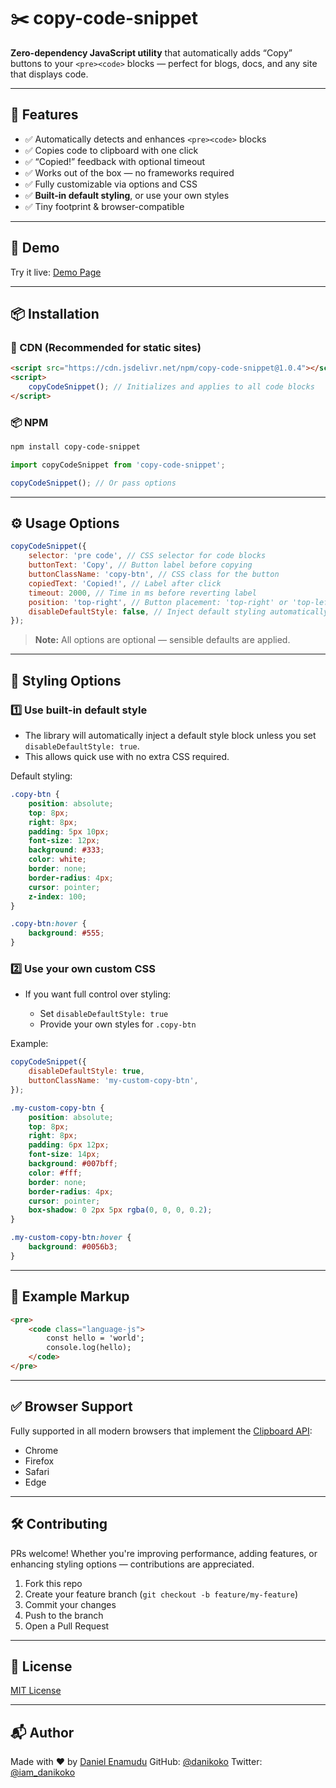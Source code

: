 # ✂️ copy-code-snippet

**Zero-dependency JavaScript utility** that automatically adds “Copy” buttons to your `<pre><code>` blocks — perfect for blogs, docs, and any site that displays code.

---

## 🚀 Features

-   ✅ Automatically detects and enhances `<pre><code>` blocks
-   ✅ Copies code to clipboard with one click
-   ✅ “Copied!” feedback with optional timeout
-   ✅ Works out of the box — no frameworks required
-   ✅ Fully customizable via options and CSS
-   ✅ **Built-in default styling**, or use your own styles
-   ✅ Tiny footprint & browser-compatible

---

## 🧪 Demo

Try it live: [Demo Page](https://jsfiddle.net/danikoko/v90e1sh8/9/)

---

## 📦 Installation

### 🔗 CDN (Recommended for static sites)

```html
<script src="https://cdn.jsdelivr.net/npm/copy-code-snippet@1.0.4"></script>
<script>
    copyCodeSnippet(); // Initializes and applies to all code blocks
</script>
```

### 📦 NPM

```bash
npm install copy-code-snippet
```

```js
import copyCodeSnippet from 'copy-code-snippet';

copyCodeSnippet(); // Or pass options
```

---

## ⚙️ Usage Options

```js
copyCodeSnippet({
    selector: 'pre code', // CSS selector for code blocks
    buttonText: 'Copy', // Button label before copying
    buttonClassName: 'copy-btn', // CSS class for the button
    copiedText: 'Copied!', // Label after click
    timeout: 2000, // Time in ms before reverting label
    position: 'top-right', // Button placement: 'top-right' or 'top-left'
    disableDefaultStyle: false, // Inject default styling automatically (true = disable)
});
```

> **Note:** All options are optional — sensible defaults are applied.

---

## 🎨 Styling Options

### 1️⃣ Use built-in default style

-   The library will automatically inject a default style block unless you set `disableDefaultStyle: true`.
-   This allows quick use with no extra CSS required.

Default styling:

```css
.copy-btn {
    position: absolute;
    top: 8px;
    right: 8px;
    padding: 5px 10px;
    font-size: 12px;
    background: #333;
    color: white;
    border: none;
    border-radius: 4px;
    cursor: pointer;
    z-index: 100;
}

.copy-btn:hover {
    background: #555;
}
```

### 2️⃣ Use your own custom CSS

-   If you want full control over styling:

    -   Set `disableDefaultStyle: true`
    -   Provide your own styles for `.copy-btn`

Example:

```js
copyCodeSnippet({
    disableDefaultStyle: true,
    buttonClassName: 'my-custom-copy-btn',
});
```

```css
.my-custom-copy-btn {
    position: absolute;
    top: 8px;
    right: 8px;
    padding: 6px 12px;
    font-size: 14px;
    background: #007bff;
    color: #fff;
    border: none;
    border-radius: 4px;
    cursor: pointer;
    box-shadow: 0 2px 5px rgba(0, 0, 0, 0.2);
}

.my-custom-copy-btn:hover {
    background: #0056b3;
}
```

---

## 🧹 Example Markup

```html
<pre>
    <code class="language-js">
        const hello = 'world';
        console.log(hello);
    </code>
</pre>
```

---

## ✅ Browser Support

Fully supported in all modern browsers that implement the [Clipboard API](https://developer.mozilla.org/en-US/docs/Web/API/Clipboard_API):

-   Chrome
-   Firefox
-   Safari
-   Edge

---

## 🛠 Contributing

PRs welcome! Whether you're improving performance, adding features, or enhancing styling options — contributions are appreciated.

1. Fork this repo
2. Create your feature branch (`git checkout -b feature/my-feature`)
3. Commit your changes
4. Push to the branch
5. Open a Pull Request

---

## 📄 License

[MIT License](./LICENSE)

---

## 📬 Author

Made with ❤️ by [Daniel Enamudu](https://danikoko.github.io)
GitHub: [@danikoko](https://github.com/danikoko)
Twitter: [@iam_danikoko](https://twitter.com/iam_danikoko)
